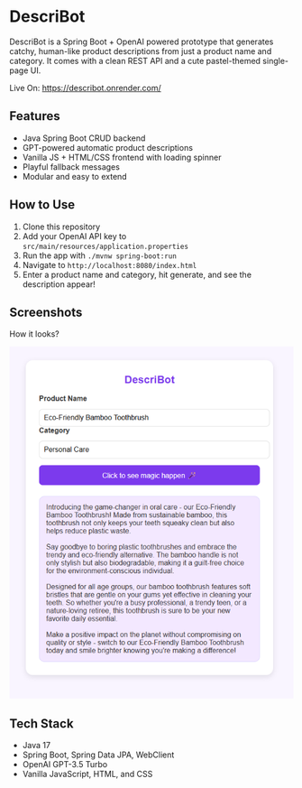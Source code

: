 # DescriBot

DescriBot is a Spring Boot + OpenAI powered prototype that generates catchy, human-like product descriptions from just a product name and category. It comes with a clean REST API and a cute pastel-themed single-page UI.

Live On: https://describot.onrender.com/

## Features
- Java Spring Boot CRUD backend
- GPT-powered automatic product descriptions
- Vanilla JS + HTML/CSS frontend with loading spinner
- Playful fallback messages
- Modular and easy to extend

## How to Use
1. Clone this repository
2. Add your OpenAI API key to `src/main/resources/application.properties`
3. Run the app with `./mvnw spring-boot:run`
4. Navigate to `http://localhost:8080/index.html`
5. Enter a product name and category, hit generate, and see the description appear!

## Screenshots

How it looks?

  ![Demo](DemoDescriBot.png)

## Tech Stack
- Java 17
- Spring Boot, Spring Data JPA, WebClient
- OpenAI GPT-3.5 Turbo
- Vanilla JavaScript, HTML, and CSS
